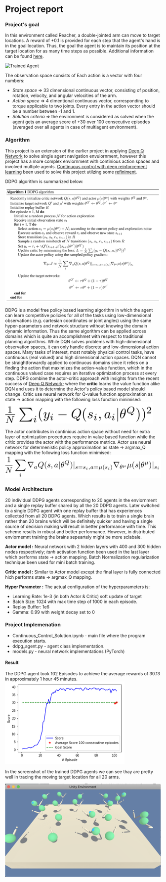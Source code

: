 [//]: # (Image References)

[image1]: https://github.com/sayandev/deep-reinforcement-learning/blob/master/p2_continuous-control/unity_reacher_ppo_agent.gif "Trained Agent"
[image2]: https://github.com/sayandev/deep-reinforcement-learning/blob/master/p2_continuous-control/score.png "Score"
[image3]: https://github.com/sayandev/deep-reinforcement-learning/blob/master/p2_continuous-control/ddpg_pseudo_algo.png "Pseudo Algo"
[image4]: https://github.com/sayandev/deep-reinforcement-learning/blob/master/p2_continuous-control/ddpg_critic_loss.png "ddpg_critic_loss"
[image5]: https://github.com/sayandev/deep-reinforcement-learning/blob/master/p2_continuous-control/ddpg_actor_loss.png "ddpg_actor_loss"
[image5]: https://github.com/sayandev/deep-reinforcement-learning/blob/master/p2_continuous-control/ddpg_actor_loss.png "ddpg_actor_loss"
[image6]: https://github.com/sayandev/deep-reinforcement-learning/blob/master/p2_continuous-control/TrainedAgentUnityScreenshot.png "TrainedAgentUnityScreenshot"

# Project report

### Project's goal

In this environment called Reacher, a double-jointed arm can move to target locations. A reward of +0.1 is provided for each step that the agent's hand is in the goal location. Thus, the goal the agent is to maintain its position at the target location for as many time steps as possible. Additional information can be found [here](https://github.com/Unity-Technologies/ml-agents/blob/master/docs/Learning-Environment-Examples.md#reacher).

![Trained Agent][image1]

The observation space consists of Each action is a vector with four numbers:

- *State space* => 33 dimensional continuous vector, consisting of position, rotation, velocity, and angular velocities of the arm.
- *Action space* => 4 dimentional continuous vector, corresponding to torque applicable to two joints. Every entry in the action vector should be a number between -1 and 1.
- *Solution criteria* => the environment is considered as solved when the agent gets an average score of +30 over 100 consecutive episodes (averaged over all agents in case of multiagent environment).


### Algorithm

This project is an extension of the earlier project in applying [Deep Q Network](https://storage.googleapis.com/deepmind-media/dqn/DQNNaturePaper.pdf) to solve single agent navigation envuiornment, however this project has a more complex enviornment with continious action spaces and involved multiple agents. [Continuous control with deep reinforcement learning](https://arxiv.org/abs/1509.02971) been used to solve this project utilzing some [refiniment](https://blogs.unity3d.com/2018/09/11/ml-agents-toolkit-v0-5-new-resources-for-ai-researchers-available-now/). 

DDPG algorithm is summarized below: 

![Pseudo Algo][image3]

DDPG is a model free policy based learning algorithm in which the agent can learn competitive policies for all of the tasks using low-dimensional observations (e.g. cartesian coordinates or joint angles) using the same hyper-parameters and network structure without knowing the domain dynamic information. Thus the same algorithm can be applied across domains which is quite an accomplishmet with respect to traditional planning algorithms. While DQN solves problems with high-dimensional observation spaces, it can only handle discrete and low-dimensional action spaces. Many tasks of interest, most notably physical control tasks, have continuous (real valued) and high dimensional action spaces. DQN cannot be straightforwardly applied to continuous domains since it relies on a finding the action that maximizes the action-value function, which in the continuous valued case requires an iterative optimization process at every step. DDPG combine the actor-critic approach with insights from the recent success of [Deep Q Network](https://www.cs.toronto.edu/~vmnih/docs/dqn.pdf); where the **critic** learns the value function alike DQN and uses it to determine the Actor's policy based model should change. Critic use neural network for Q-value function approximation as state -> action mapping with the following loss function minimised:
![ddpg_critic_loss][image4]

The actor contributes in continious action space without need for extra layer of optimization procedures require in value based function while the critic provides the actor with the performance metrics. Actor use neural network for determenistic policy approximation as state -> argmax_Q mapping with the following loss function minimised:
![ddpg_actor_loss][image5]


### Model Architecture

20 individual DDPG agents corresponding to 20 agents in the enviornment and a single replay buffer shared by all the 20 DDPG agents. Later switched to a single DDPG agent with one replay buffer that has experiences collected from all 20 DDPG agents. Which results is to train a single brain rather than 20 brains which will be definitely quicker and having a single source of decision making will result in better performance with time. This scheme results in robust and better performance. However, in distributed enviornemnt training the brains sepeartely might be more sclabale.

**Actor model :** Neural network with 2 hidden layers with 400 and 300 hidden nodes respectively; _tanh_ activation function been used in the last layer which performs state -> action mapping. Batch Normalization regularization technique been used for mini batch training.

**Critic model :** Similar to Actor model except the final layer is fully connected hich performs state -> argmax_Q  mapping.

**Hyper Parameter :** The actual configuration of the hyperparameters is:

- Learning Rate: 1e-3 (in both Actor & Critic) soft update of target
- Batch Size: 1024 with max time step of 1000 in each episode.
- Replay Buffer: 1e6
- Gamma: 0.99 with weight decay set to 0

### Project Implemenation

- Continuous_Control_Solution.ipynb - main file where the program execution starts.
- ddpg_agent.py - agent class implementation.
- models.py - neural network implementations (PyTorch)

#### Result

The DDPG agent took 102 Episodes to achieve the average rewards of 30.13 in approximately 1 hour 45 minutes. 
![Score][image2]

In the screenshot of the trained DDPG agents we can see thay are pretty well in tracing the moving target location for all 20 arms.

![TrainedAgentUnityScreenshot][image6] 
